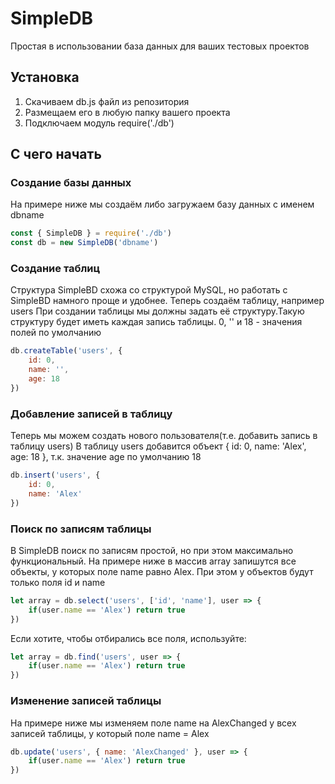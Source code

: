# SimpleDB
Простая в использовании база данных для ваших тестовых проектов

## Установка

1. Скачиваем db.js файл из репозитория
2. Размещаем его в любую папку вашего проекта
3. Подключаем модуль require('./db')

## С чего начать

### Создание базы данных

На примере ниже мы создаём либо загружаем базу данных с именем dbname
```js
const { SimpleDB } = require('./db')
const db = new SimpleDB('dbname')
```

### Создание таблиц

Структура SimpleBD схожа со структурой MySQL, но работать с SimpleBD намного проще и удобнее.
Теперь создаём таблицу, например users
При создании таблицы мы должны задать её структуру.Такую структуру будет иметь каждая запись таблицы.
0, '' и 18 - значения полей по умолчанию

```js
db.createTable('users', { 
    id: 0, 
    name: '', 
    age: 18
})
```

### Добавление записей в таблицу

Теперь мы можем создать нового пользователя(т.е. добавить запись в таблицу users)
В таблицу users добавится объект { id: 0, name: 'Alex', age: 18 }, т.к. значение age по умолчанию 18
```js
db.insert('users', {
    id: 0,
    name: 'Alex'
})
```

### Поиск по записям таблицы

В SimpleDB поиск по записям простой, но при этом максимально функциональный.
На примере ниже в массив array запишутся все объекты, у которых поле name равно Alex.
При этом у объектов будут только поля id и name
```js
let array = db.select('users', ['id', 'name'], user => {
    if(user.name == 'Alex') return true
})
```

Если хотите, чтобы отбирались все поля, используйте:
```js
let array = db.find('users', user => {
    if(user.name == 'Alex') return true
})
```

### Изменение записей таблицы

На примере ниже мы изменяем поле name на AlexChanged у всех записей таблицы, у который поле name = Alex

```js
db.update('users', { name: 'AlexChanged' }, user => {
    if(user.name == 'Alex') return true
})
```
